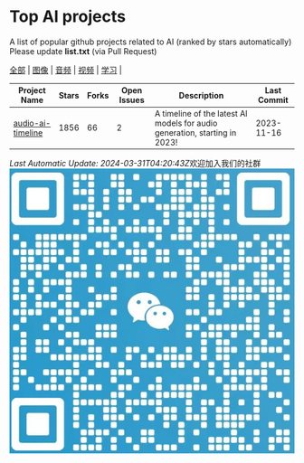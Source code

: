 # Top AI projects
A list of popular github projects related to AI (ranked by stars automatically)
Please update **list.txt** (via Pull Request)

<a href="./README.md">全部</a> |   <a href="./READMEpicture.md">图像</a> |   <a href="./READMEaudio.md">音频</a> | <a href="./READMEvideo.md">视频</a> | <a href="./READMElearn.md">学习</a> | 

| Project Name | Stars | Forks | Open Issues | Description | Last Commit |
| ------------ | ----- | ----- | ----------- | ----------- | ----------- |
| [audio-ai-timeline](https://github.com/archinetai/audio-ai-timeline) | 1856 | 66 | 2 | A timeline of the latest AI models for audio generation, starting in 2023! | 2023-11-16 |

*Last Automatic Update: 2024-03-31T04:20:43Z*欢迎加入我们的社群 ![](https://raw.githubusercontent.com/mouuii/picture/master/weichat.jpg) 